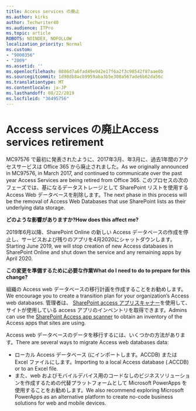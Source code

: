 ```yaml
---
title: Access services の廃止
ms.author: kirks
author: Techwriter40
ms.audience: ITPro
ms.topic: article
ROBOTS: NOINDEX, NOFOLLOW
localization_priority: Normal
ms.custom:
- "9000356"
- "2009"
ms.assetid: ''
ms.openlocfilehash: 8886d7a6fad49e942e17f6a2f3c98542f87aae0b
ms.sourcegitcommit: 1d98db8acb9959aba3b5e308a567ade6b62da56c
ms.translationtype: MT
ms.contentlocale: ja-JP
ms.lasthandoff: 08/22/2019
ms.locfileid: "36495756"
---
```

# <a name="access-services-retirement"></a><span data-ttu-id="67446-102">Access services の廃止</span><span class="sxs-lookup"><span data-stu-id="67446-102">Access services retirement</span></span>

<span data-ttu-id="67446-103">MC97576 で最初に発表されたように、2017年3月、年3月に、過去1年間のアクセスサービスは Office 365 から廃止されました。</span><span class="sxs-lookup"><span data-stu-id="67446-103">As we originally announced in MC97576, in March 2017, and continued to communicate over the past year Access Services are being retired from Office 365.</span></span> <span data-ttu-id="67446-104">このプロセスの次のフェーズでは、基になるデータストレージとして SharePoint リストを使用する Access Web データベースを削除します。</span><span class="sxs-lookup"><span data-stu-id="67446-104">The next phase in this process will be the removal of Access Web Databases that use SharePoint lists as their underlying data storage.</span></span>

<span data-ttu-id="67446-105">**どのような影響がありますか?**</span><span class="sxs-lookup"><span data-stu-id="67446-105">**How does this affect me?**</span></span>

<span data-ttu-id="67446-106">2019年6月以降、SharePoint Online の新しい Access データベースの作成を停止し、サービスおよび残りのアプリを4月2020にシャットダウンします。</span><span class="sxs-lookup"><span data-stu-id="67446-106">Starting June 2019, we will stop creation of new Access databases in SharePoint Online and shut down the service and any remaining apps by April 2020.</span></span>

<span data-ttu-id="67446-107">**この変更を準備するために必要な作業**</span><span class="sxs-lookup"><span data-stu-id="67446-107">**What do I need to do to prepare for this change?**</span></span>

<span data-ttu-id="67446-108">組織の Access web データベースの移行計画を作成することをお勧めします。</span><span class="sxs-lookup"><span data-stu-id="67446-108">We encourage you to create a transition plan for your organization’s Access web databases.</span></span> <span data-ttu-id="67446-109">管理者は、 [SharePoint access アプリスキャナー](https://github.com/SharePoint/PnP-Tools/tree/master/Solutions/SharePoint.AccessApp.Scanner)を使用して、サイトが使用している access アプリのインベントリを取得できます。</span><span class="sxs-lookup"><span data-stu-id="67446-109">Admins can use the [SharePoint Access app scanner](https://github.com/SharePoint/PnP-Tools/tree/master/Solutions/SharePoint.AccessApp.Scanner) to obtain an inventory of the Access apps that sites are using.</span></span>

<span data-ttu-id="67446-110">Access web データベースのデータを移行するには、いくつかの方法があります。</span><span class="sxs-lookup"><span data-stu-id="67446-110">There are several ways to migrate Access web databases data:</span></span>

- <span data-ttu-id="67446-111">ローカル Access データベース (にインポートします。ACCDB) または Excel ファイルにします。</span><span class="sxs-lookup"><span data-stu-id="67446-111">Importing to a local Access database (.ACCDB) or to an Excel file.</span></span>
- <span data-ttu-id="67446-112">また、web およびモバイルデバイス用のコードなしのビジネスソリューションを作成するための代替プラットフォームとして Microsoft PowerApps を使用することをお勧めします。</span><span class="sxs-lookup"><span data-stu-id="67446-112">We also recommend exploring Microsoft PowerApps as an alternative platform to create no-code business solutions for web and mobile devices.</span></span>